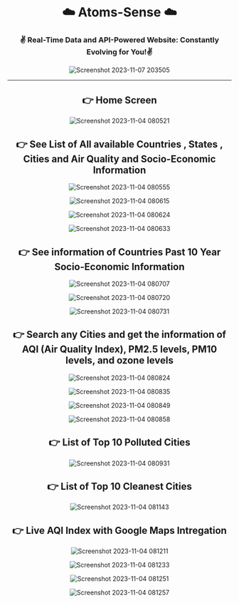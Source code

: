
<div align = "center">

# ☁️ Atoms-Sense ☁️
###  ✌️ Real-Time Data and API-Powered Website: Constantly Evolving for You!✌️

![Screenshot 2023-11-07 203505](https://github.com/Sumonta056/AtomSense-DU_ITVerse_Hackathon/assets/61287791/34700e9e-e241-4902-b44d-7e3800020849)


<hr>


## 👉 Home Screen


![Screenshot 2023-11-04 080521](https://github.com/Sumonta056/AtomSense-DU_ITVerse_Hackathon/assets/61287791/2cf20aff-cb65-41f4-a0dc-9d3655b61aac)


## 👉 See List of All available Countries , States , Cities and  Air Quality and Socio-Economic Information

![Screenshot 2023-11-04 080555](https://github.com/Sumonta056/AtomSense-DU_ITVerse_Hackathon/assets/61287791/505b0887-7c24-4ff4-91c0-b2490f5940b2)

![Screenshot 2023-11-04 080615](https://github.com/Sumonta056/AtomSense-DU_ITVerse_Hackathon/assets/61287791/f0647f27-0fc8-472b-a2e2-29a9f7c4322e)

![Screenshot 2023-11-04 080624](https://github.com/Sumonta056/AtomSense-DU_ITVerse_Hackathon/assets/61287791/d9eca64c-0588-499f-9ff0-aba1f2899d32)

![Screenshot 2023-11-04 080633](https://github.com/Sumonta056/AtomSense-DU_ITVerse_Hackathon/assets/61287791/9568aada-7c3c-4098-ae8c-89048daa71be)


## 👉 See information of Countries Past 10 Year Socio-Economic Information

![Screenshot 2023-11-04 080707](https://github.com/Sumonta056/AtomSense-DU_ITVerse_Hackathon/assets/61287791/367a0e27-79ce-4560-b64a-96a82186e2fa)

![Screenshot 2023-11-04 080720](https://github.com/Sumonta056/AtomSense-DU_ITVerse_Hackathon/assets/61287791/ff808419-6e38-4085-aeb0-8ba98badae77)

![Screenshot 2023-11-04 080731](https://github.com/Sumonta056/AtomSense-DU_ITVerse_Hackathon/assets/61287791/7c9e0135-6402-428d-a0ac-c448b7ddc874)

## 👉 Search any Cities and get the information of  AQI (Air Quality Index), PM2.5 levels, PM10 levels, and ozone levels

![Screenshot 2023-11-04 080824](https://github.com/Sumonta056/AtomSense-DU_ITVerse_Hackathon/assets/61287791/e8fc816e-ddc9-4257-8673-15a8cbc61dc8)

![Screenshot 2023-11-04 080835](https://github.com/Sumonta056/AtomSense-DU_ITVerse_Hackathon/assets/61287791/8bf3e246-de61-4dac-b294-7caaf7ce6036)


![Screenshot 2023-11-04 080849](https://github.com/Sumonta056/AtomSense-DU_ITVerse_Hackathon/assets/61287791/076e9dc2-d0ab-4332-9abc-a6f2554a3712)


![Screenshot 2023-11-04 080858](https://github.com/Sumonta056/AtomSense-DU_ITVerse_Hackathon/assets/61287791/db915c93-ea45-4941-8125-577ec8e3ea80)


## 👉 List of Top 10 Polluted Cities

![Screenshot 2023-11-04 080931](https://github.com/Sumonta056/AtomSense-DU_ITVerse_Hackathon/assets/61287791/b45d118a-4e68-4415-8fb2-6867c9d796be)

## 👉 List of Top 10 Cleanest Cities

![Screenshot 2023-11-04 081143](https://github.com/Sumonta056/AtomSense-DU_ITVerse_Hackathon/assets/61287791/90e47a0c-3e5d-4649-941b-2efdfda47004)


## 👉 Live AQI Index with Google Maps Intregation

![Screenshot 2023-11-04 081211](https://github.com/Sumonta056/AtomSense-DU_ITVerse_Hackathon/assets/61287791/1cd00583-f9d1-44ed-afd5-582d83ca820f)

![Screenshot 2023-11-04 081233](https://github.com/Sumonta056/AtomSense-DU_ITVerse_Hackathon/assets/61287791/51dcf2a8-bb2a-4622-8e91-57bc0858f5e1)

![Screenshot 2023-11-04 081251](https://github.com/Sumonta056/AtomSense-DU_ITVerse_Hackathon/assets/61287791/24b75dee-db2a-48fb-9ccf-bbae6f59dbf2)


![Screenshot 2023-11-04 081257](https://github.com/Sumonta056/AtomSense-DU_ITVerse_Hackathon/assets/61287791/9c43a090-18f1-4a4b-b33a-1bc86b620543)


</div>

